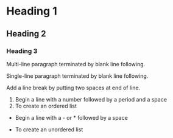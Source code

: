 # Heading 1
## Heading 2
### Heading 3

Multi-line paragraph terminated by
blank line following.

Single-line paragraph terminated by blank line following.

Add a line break by putting two spaces at end of line.  

1. Begin a line with a number followed by a period and a space
1. To create an ordered list

- Begin a line with a - or * followed by a space
* To create an unordered list
